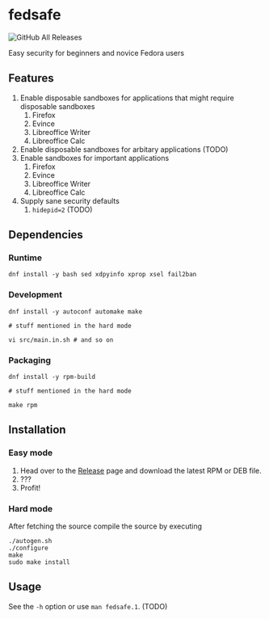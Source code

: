# fedsafe

![GitHub All Releases](https://img.shields.io/github/downloads/ritschmaster/fedsafe/total)

Easy security for beginners and novice Fedora users

## Features

1. Enable disposable sandboxes for applications that might require disposable sandboxes
    1. Firefox
    2. Evince
    3. Libreoffice Writer
    4. Libreoffice Calc 
2. Enable disposable sandboxes for arbitary applications (TODO)
3. Enable sandboxes for important applications
    1. Firefox
    2. Evince
    3. Libreoffice Writer
    4. Libreoffice Calc
4. Supply sane security defaults
    1. `hidepid=2` (TODO)
 
## Dependencies 

### Runtime

    dnf install -y bash sed xdpyinfo xprop xsel fail2ban

### Development

    dnf install -y autoconf automake make 
    
    # stuff mentioned in the hard mode
    
    vi src/main.in.sh # and so on
    
### Packaging

    dnf install -y rpm-build
    
    # stuff mentioned in the hard mode
    
    make rpm
    

## Installation

### Easy mode

1. Head over to the [Release](https://github.com/ritschmaster/fedsafe/releases) page and download the latest RPM or DEB file.
2. ???
3. Profit!

### Hard mode

After fetching the source compile the source by executing

    ./autogen.sh
    ./configure
    make
    sudo make install

## Usage

See the `-h` option or use `man fedsafe.1`. (TODO)
